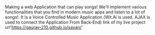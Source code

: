 Making a web Application that can play songs! We'll implement various functionalities that you find in modern music apps and listen to a lot of songs!. It is a Voice Controlled Music Application.(Wit.Ai is used. AJAX is used to connect the Application From Back-End)
link of my live project url'https://gaurav-210.github.io/savan/'
